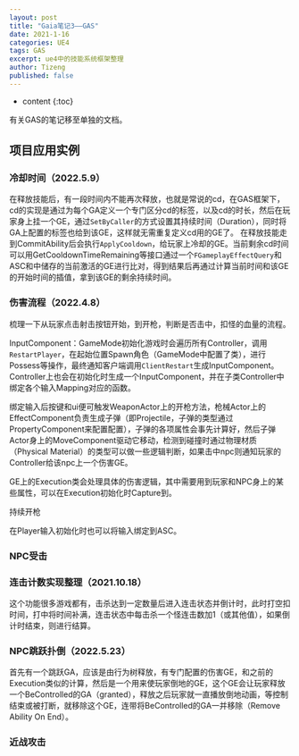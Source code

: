 ```yaml
---
layout: post
title: "Gaia笔记3——GAS"
date: 2021-1-16
categories: UE4
tags: GAS
excerpt: ue4中的技能系统框架整理
author: Tizeng
published: false
---
```


* content
{:toc}

有关GAS的笔记移至单独的文档。

## 项目应用实例

### 冷却时间（2022.5.9）

在释放技能后，有一段时间内不能再次释放，也就是常说的cd，在GAS框架下，cd的实现是通过为每个GA定义一个专门区分cd的标签，以及cd的时长，然后在玩家身上挂一个GE，通过`SetByCaller`的方式设置其持续时间（Duration），同时将GA上配置的标签也给到该GE，这样就无需重复定义cd用的GE了。
在释放技能走到CommitAbility后会执行`ApplyCooldown`，给玩家上冷却的GE。当前剩余cd时间可以用GetCooldownTimeRemaining等接口通过一个`FGameplayEffectQuery`和ASC和中储存的当前激活的GE进行比对，得到结果后再通过计算当前时间和该GE的开始时间的插值，拿到该GE的剩余持续时间。

### 伤害流程（2022.4.8）

梳理一下从玩家点击射击按钮开始，到开枪，判断是否击中，扣怪的血量的流程。

InputComponent：GameMode初始化游戏时会遍历所有Controller，调用`RestartPlayer`，在起始位置Spawn角色（GameMode中配置了类），进行Possess等操作，最终通知客户端调用`ClientRestart`生成InputComponent。Controller上也会在初始化时生成一个InputComponent，并在子类Controller中绑定各个输入Mapping对应的函数。

绑定输入后按键和ui便可触发WeaponActor上的开枪方法，枪械Actor上的EffectComponent负责生成子弹（即Projectile，子弹的类型通过PropertyComponent来配置配置），子弹的各项属性会事先计算好，然后子弹Actor身上的MoveComponent驱动它移动，检测到碰撞时通过物理材质（Physical Material）的类型可以做一些逻辑判断，如果击中npc则通知玩家的Controller给该npc上一个伤害GE。

GE上的Execution类会处理具体的伤害逻辑，其中需要用到玩家和NPC身上的某些属性，可以在Execution初始化时Capture到。

持续开枪

在Player输入初始化时也可以将输入绑定到ASC。

### NPC受击

### 连击计数实现整理（2021.10.18）

这个功能很多游戏都有，击杀达到一定数量后进入连击状态并倒计时，此时打空扣时间，打中将时间补满，连击状态中每击杀一个怪连击数加1（或其他值），如果倒计时结束，则进行结算。

### NPC跳跃扑倒（2022.5.23）

首先有一个跳跃GA，应该是由行为树释放，有专门配置的伤害GE，和之前的Execution类似的计算，然后是一个用来使玩家倒地的GE，这个GE会让玩家释放一个BeControlled的GA（granted），释放之后玩家就一直播放倒地动画，等控制结束或被打断，就移除这个GE，连带将BeControlled的GA一并移除（Remove Ability On End）。

### 近战攻击

